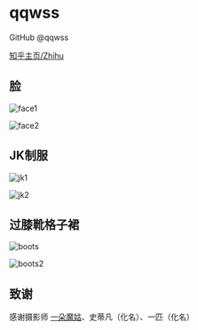# qqwss

GitHub @qqwss

[知乎主页/Zhihu](https://www.zhihu.com/people/lao-liang-83-95/activities)

## 脸

![face1](face1.jpeg)

![face2](face2.jpeg)

## JK制服

![jk1](jk1.jpg)

![jk2](jk2.jpg)

## 过膝靴格子裙

![boots](boots.jpeg)

![boots2](boots2.jpg)

## 致谢

感谢摄影师 [一朵魔姑](https://weibo.com/u/1758562351)、史蒂凡（化名）、一匹（化名）



